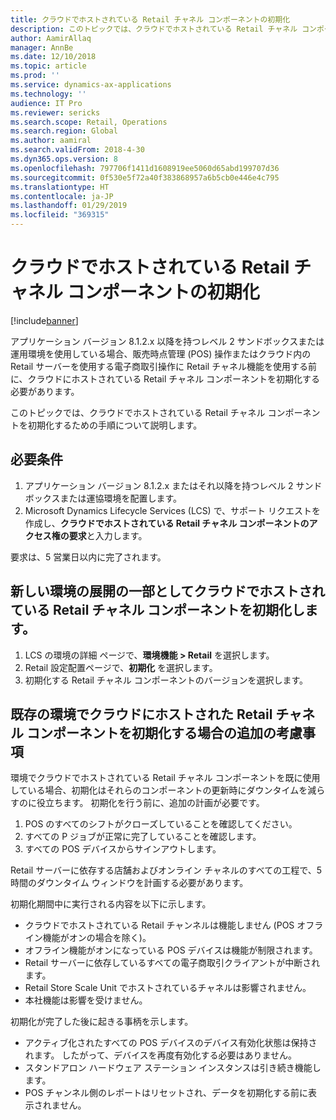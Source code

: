 ```yaml
---
title: クラウドでホストされている Retail チャネル コンポーネントの初期化
description: このトピックでは、クラウドでホストされている Retail チャネル コンポーネントの初期化方法について説明します。
author: AamirAllaq
manager: AnnBe
ms.date: 12/10/2018
ms.topic: article
ms.prod: ''
ms.service: dynamics-ax-applications
ms.technology: ''
audience: IT Pro
ms.reviewer: sericks
ms.search.scope: Retail, Operations
ms.search.region: Global
ms.author: aamiral
ms.search.validFrom: 2018-4-30
ms.dyn365.ops.version: 8
ms.openlocfilehash: 797706f1411d1608919ee5060d65abd199707d36
ms.sourcegitcommit: 0f530e5f72a40f383868957a6b5cb0e446e4c795
ms.translationtype: HT
ms.contentlocale: ja-JP
ms.lasthandoff: 01/29/2019
ms.locfileid: "369315"
---
```

# <a name="initialize-cloud-hosted-retail-channel-components"></a>クラウドでホストされている Retail チャネル コンポーネントの初期化

[!include[banner](../includes/banner.md)]

アプリケーション バージョン 8.1.2.x 以降を持つレベル 2 サンドボックスまたは運用環境を使用している場合、販売時点管理 (POS) 操作またはクラウド内の Retail サーバーを使用する電子商取引操作に Retail チャネル機能を使用する前に、クラウドにホストされている Retail チャネル コンポーネントを初期化する必要があります。

このトピックでは、クラウドでホストされている Retail チャネル コンポーネントを初期化するための手順について説明します。

## <a name="prerequisites"></a>必要条件

1. アプリケーション バージョン 8.1.2.x またはそれ以降を持つレベル 2 サンドボックスまたは運協環境を配置します。
2. Microsoft Dynamics Lifecycle Services (LCS) で、サポート リクエストを作成し、**クラウドでホストされている Retail チャネル コンポーネントのアクセス権の要求**と入力します。

要求は、5 営業日以内に完了されます。

## <a name="initialize-cloud-hosted-retail-channel-components-as-part-of-a-new-environment-deployment"></a>新しい環境の展開の一部としてクラウドでホストされている Retail チャネル コンポーネントを初期化します。

1. LCS の環境の詳細 ページで、**環境機能 \> Retail** を選択します。
2. Retail 設定配置ページで、**初期化** を選択します。
3. 初期化する Retail チャネル コンポーネントのバージョンを選択します。

## <a name="additional-considerations-if-you-initialize-cloud-hosted-retail-channel-components-in-an-existing-environment"></a>既存の環境でクラウドにホストされた Retail チャネル コンポーネントを初期化する場合の追加の考慮事項

環境でクラウドでホストされている Retail チャネル コンポーネントを既に使用している場合、初期化はそれらのコンポーネントの更新時にダウンタイムを減らすのに役立ちます。 初期化を行う前に、追加の計画が必要です。

1. POS のすべてのシフトがクローズしていることを確認してください。
2. すべての P ジョブが正常に完了していることを確認します。
3. すべての POS デバイスからサインアウトします。

Retail サーバーに依存する店舗およびオンライン チャネルのすべての工程で、5 時間のダウンタイム ウィンドウを計画する必要があります。

初期化期間中に実行される内容を以下に示します。

- クラウドでホストされている Retail チャンネルは機能しません (POS オフライン機能がオンの場合を除く)。
- オフライン機能がオンになっている POS デバイスは機能が制限されます。
- Retail サーバーに依存しているすべての電子商取引クライアントが中断されます。
- Retail Store Scale Unit でホストされているチャネルは影響されません。
- 本社機能は影響を受けません。

初期化が完了した後に起きる事柄を示します。

- アクティブ化されたすべての POS デバイスのデバイス有効化状態は保持されます。 したがって、デバイスを再度有効化する必要はありません。
- スタンドアロン ハードウェア ステーション インスタンスは引き続き機能します。
- POS チャンネル側のレポートはリセットされ、データを初期化する前に表示されません。
